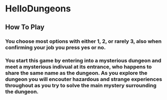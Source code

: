 # HelloDungeons

## How To Play
### You choose most options with either 1, 2, or rarely 3, also when confirming your job you press yes or no.

### You start this game by entering into a mysterious dungeon and meet a mysterious indivual at its entrance, who happens to share the same name as the dungeon. As you explore the dungeon you will encouter hazardous and strange experiences throughout as you try to solve the main mystery surrounding the dungeon.
